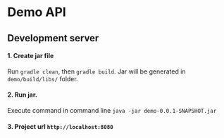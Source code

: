 # Demo API

## Development server

#### 1. Create jar file
Run `gradle clean`, then `gradle build`. Jar will be generated in `demo/build/libs/` folder.

#### 2. Run jar.
Execute command in command line `java -jar demo-0.0.1-SNAPSHOT.jar`

#### 3. Project url `http://localhost:8080`

